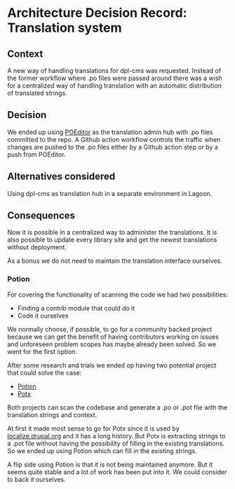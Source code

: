 # Architecture Decision Record: Translation system

## Context

A new way of handling translations for dpl-cms was requested.
Instead of the former workflow where .po files were passed around
there was a wish for a centralized way of handling translation
with an automatic distribution of translated strings.

## Decision

We ended up using [POEditor](https://poeditor.com) as the translation admin hub
with .po files committed to the repo.
A Github action workflow controls the traffic when changes are pushed
to the .po files either by a Github action step or by a push from POEditor.

## Alternatives considered

Using dpl-cms as translation hub in a separate environment in Lagoon.

## Consequences

Now it is possible in a centralized way to administer the translations.
It is also possible to update every library site and get the newest
translations without deployment.

As a bonus we do not need to maintain the translation interface ourselves.

### Potion

For covering the functionality of scanning the code we had two possibilities:

* Finding a contrib module that could do it
* Code it ourselves

We normally choose, if possible, to go for a community backed project because
we can get the benefit of having contributors working on issues
and unforeseen problem scopes has maybe already been solved.
So we went for the first option.

After some research and trials we ended op having two potential project that
could solve the case:

* [Potion](https://www.drupal.org/project/potion)
* [Potx](https://www.drupal.org/project/potx)

Both projects can scan the codebase and generate a .po or .pot file with the
translation strings and context.

At first it made most sense to go for Potx since it is used by
[localize.drupal.org](https://localize.drupal.org) and it has a long history.
But Potx is extracting strings to a .pot file without having the possibility
of filling in the existing translations.
So we ended up using Potion which can fill in the existing strings.

A flip side using Potion is that it is not being maintained anymore.
But it seems quite stable and a lot of work has been put into it.
We could consider to back it ourselves.
